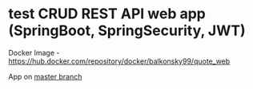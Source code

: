 # test CRUD REST API web app (SpringBoot, SpringSecurity, JWT)
Docker Image - https://hub.docker.com/repository/docker/balkonsky99/quote_web

App on [master branch](https://github.com/mr-balkonsky/test-quote-webApp/tree/master)
